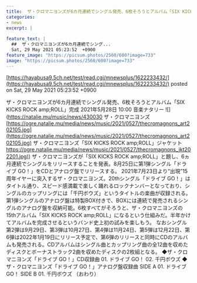 ```yaml
---
title:  ザ・クロマニヨンズが6カ月連続でシングル発売、6枚そろうとアルバム「SIX KICKS ROCK===realtitle===amp;ROLL」完成  
categories:
- news
excerpt: |
  
feature_text: |
  ##  ザ・クロマニヨンズが6カ月連続でシング...
  Sat, 29 May 2021 05:23:52  +0900
feature_image: "https://picsum.photos/2560/600?image=733"
image: "https://picsum.photos/2560/600?image=733"
---
```


[https://hayabusa9.5ch.net/test/read.cgi/mnewsplus/1622233432/](https://hayabusa9.5ch.net/test/read.cgi/mnewsplus/1622233432/)
posted on Sat, 29 May 2021 05:23:52  +0900

<!--more-->

ザ・クロマニヨンズが6カ月連続でシングル発売、6枚そろうとアルバム「SIX KICKS ROCK amp;ROLL」完成 2021年5月28日 10:00 音楽ナタリー ![](https://natalie.mu/music/news/430030 ザ・クロマニヨンズ [https://ogre.natalie.mu/media/news/music/2021/0527/thecromagnons_art202105.jpg](https://ogre.natalie.mu/media/news/music/2021/0527/thecromagnons_art202105.jpg) ザ・クロマニヨンズ「SIX KICKS ROCK amp;ROLL」ジャケット [https://ogre.natalie.mu/media/news/music/2021/0527/thecromagnons_jkt202201.jpg)](https://ogre.natalie.mu/media/news/music/2021/0527/thecromagnons_jkt202201.jpg)) ザ・クロマニヨンズが「SIX KICKS ROCK amp;ROLL」と題し、6ヵ月連続でシングルをリリースすることを発表。8月25日に第1弾シングル「ドライブ GO！」をCDとアナログ盤でリリースする。 2021年7月23日より“出現”15周年イヤーに突入するザ・クロマニヨンズ。20thシングル「ドライブ GO！」はタイトル通り、スピード感満載で楽しく踊れるロックナンバーとなっており、シングルのカップリングには「千円ボウズ」というタイトルの楽曲が収録される。第1弾シングルのアナログ盤は特製BOX付きで、BOXには連続で発売されるシングルのアナログ盤を収納可能。6枚すべてがそろうと、ザ・クロマニヨンズの15thアルバム「SIX KICKS ROCK amp;ROLL」になるという仕組みだ。半年かけてアルバムを完成させるというバンド史上初の試みを楽しもう。 なおシングル第2弾は9月29日、第3弾は10月27日、第4弾は11月24日、第5弾は12月22日、第6弾は2022年1月19日にリリース予定で、第6弾のリリースと同時にCDのアルバムも発売される。CDアルバムはシングル曲とカップリング曲の全12曲を収めたディスクとボーナストラック2曲を収めたディスクの2枚組となる。 ◆ザ・クロマニヨンズ「ドライブ GO！」CD収録曲 01. ドライブ GO！ 02. 千円ボウズ ◆ザ・クロマニヨンズ「ドライブ GO！」アナログ盤収録曲 SIDE A 01. ドライブ GO！ SIDE B 01. 千円ボウズ （おわり）
